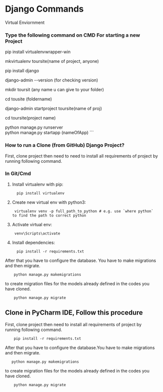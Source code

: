 
#  Django Commands
   Virtual Enviornment
### Type the following command on CMD For starting a new Project 

   pip install virtualenvwrapper-win
  
   mkvirtualenv toursite(name of project, anyone)

   pip install django

   django-admin --version (for checking version)

   mkdir toursit (any name u can give to your folder)

   cd tousite (foldername)

   django-admin startproject toursite(name of proj)

  cd toursite(project name)

  python manage.py runserver  
  python manage.py startapp (nameOfApp) ```

### How to run a Clone (from GitHub) Django Project?

First, clone project then need to need to install all requirements of project by running following command.

### In Git/Cmd

1. Install virtualenv with pip:

         pip install virtualenv
2. Create new virtual env with python3:

        virtualenv venv -p full_path_to_python # e.g. use `where python` to find the path to correct python    
3. Activate virtual env:

        venv\Scripts\activate

4. Install dependencies:

         pip install -r requirements.txt

After that you have to configure the database. You have to make migrations and then migrate.

        python manage.py makemigrations

to create migration files for the models already defined in the codes you have cloned.

        python manage.py migrate
  
## Clone in PyCharm IDE, Follow this procedure
       
First, clone project then need to install all requirements of project by running following command.

        pip install -r requirements.txt

After that you have to configure the database.You have to make migrations and then migrate.

       python manage.py makemigrations

to create migration files for the models already defined in the codes you have cloned.

        python manage.py migrate


